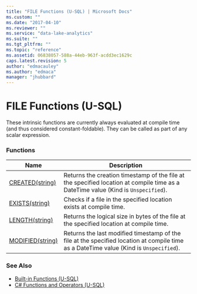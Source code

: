 ```yaml
---
title: "FILE Functions (U-SQL) | Microsoft Docs"
ms.custom: ""
ms.date: "2017-04-10"
ms.reviewer: ""
ms.service: "data-lake-analytics"
ms.suite: ""
ms.tgt_pltfrm: ""
ms.topic: "reference"
ms.assetid: 06838057-588a-44eb-963f-acdd3ec1629c
caps.latest.revision: 5
author: "edmacauley"
ms.author: "edmaca"
manager: "jhubbard"
---
```

# FILE Functions (U-SQL)
These intrinsic functions are currently always evaluated at compile time (and thus considered constant-foldable). They can be called as part of any scalar expression.

### Functions
|Name   |Description|
|--|--|
|[CREATED(string)](file-created-u-sql.md)|Returns the creation timestamp of the file at the specified location at compile time as a DateTime value (Kind is `Unspecified`).|
|[EXISTS(string)](file-exists-u-sql.md)|Checks if a file in the specified location exists at compile time.|
|[LENGTH(string)](file-length-u-sql.md)|Returns the logical size in bytes of the file at the specified location at compile time.|
|[MODIFIED(string)](file-modified-u-sql.md)|Returns the last modified timestamp of the file at the specified location at compile time as a DateTime value (Kind is `Unspecified`). |

### See Also
* [Built-in Functions (U-SQL)](built-in-functions-u-sql.md)  
* [C# Functions and Operators (U-SQL)](csharp-functions-and-operators-u-sql.md)

